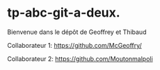 # tp-abc-git-a-deux.

Bienvenue dans le dépôt de Geoffrey et Thibaud

Collaborateur 1: https://github.com/McGeoffry/

Collaborateur 2: https://github.com/Moutonmalpoli

